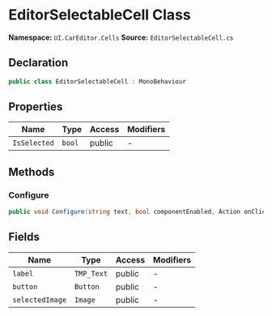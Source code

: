 # EditorSelectableCell Class

**Namespace:** `UI.CarEditor.Cells`
**Source:** `EditorSelectableCell.cs`

## Declaration

```csharp
public class EditorSelectableCell : MonoBehaviour
```

## Properties

| Name | Type | Access | Modifiers |
|------|------|--------|-----------|
| `IsSelected` | `bool` | public | - |

## Methods

### Configure

```csharp
public void Configure(string text, bool componentEnabled, Action onClick)
```

## Fields

| Name | Type | Access | Modifiers |
|------|------|--------|-----------|
| `label` | `TMP_Text` | public | - |
| `button` | `Button` | public | - |
| `selectedImage` | `Image` | public | - |


